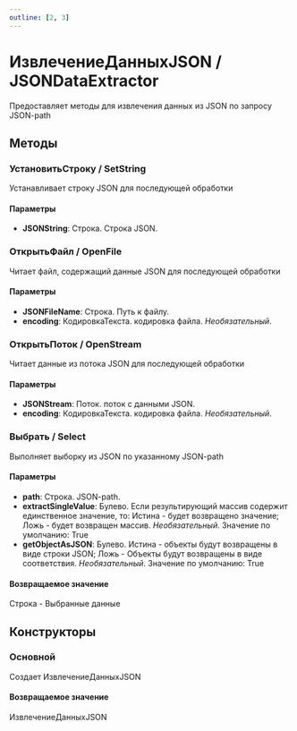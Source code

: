 ```yaml
---
outline: [2, 3]
---
```


# ИзвлечениеДанныхJSON / JSONDataExtractor


Предоставляет методы для извлечения данных из JSON по запросу JSON-path


## Методы


### УстановитьСтроку / SetString


Устанавливает строку JSON для последующей обработки


#### Параметры

* **JSONString**: Строка. Строка JSON.

### ОткрытьФайл / OpenFile


Читает файл, содержащий данные JSON для последующей обработки


#### Параметры

* **JSONFileName**: Строка. Путь к файлу.
* **encoding**: КодировкаТекста. кодировка файла. *Необязательный*. 

### ОткрытьПоток / OpenStream


Читает данные из потока JSON для последующей обработки


#### Параметры

* **JSONStream**: Поток. поток с данными JSON.
* **encoding**: КодировкаТекста. кодировка файла. *Необязательный*. 

### Выбрать / Select


Выполняет выборку из JSON по указанному JSON-path


#### Параметры

* **path**: Строка. JSON-path.
* **extractSingleValue**: Булево. Если результирующий массив содержит единственное значение, то:
            Истина -  будет возвращено значение;
            Ложь - будет возвращен массив. *Необязательный*. Значение по умолчанию: True
* **getObjectAsJSON**: Булево. Истина - объекты будут возвращены в виде строки JSON;
            Ложь - Объекты будут возвращены в виде соответствия. *Необязательный*. Значение по умолчанию: True

#### Возвращаемое значение


Строка - Выбранные данные


## Конструкторы


### Основной


Создает ИзвлечениеДанныхJSON


#### Возвращаемое значение


ИзвлечениеДанныхJSON

